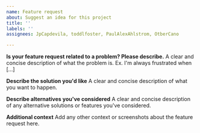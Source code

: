 ```yaml
---
name: Feature request
about: Suggest an idea for this project
title: ''
labels: ''
assignees: JpCapdevila, toddlfoster, PaulAlexAhlstrom, OtberCano

---
```


**Is your feature request related to a problem? Please describe.**
A clear and concise description of what the problem is. Ex. I'm always frustrated when [...]

**Describe the solution you'd like**
A clear and concise description of what you want to happen.

**Describe alternatives you've considered**
A clear and concise description of any alternative solutions or features you've considered.

**Additional context**
Add any other context or screenshots about the feature request here.
